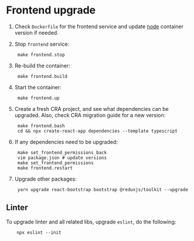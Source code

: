 # Frontend upgrade

1. Check `Dockerfile` for the frontend service and update [node](https://hub.docker.com/_/node) container version if needed.
2. Stop `frontend` service:

        make frontend.stop

3. Re-build the container:

        make frontend.build

4. Start the container:

        make frontend.up

5. Create a fresh CRA project, and see what dependencies can be upgraded. Also, check CRA migration guide for a new version:

        make frontend.bash
        cd && npx create-react-app dependencies --template typescript

6. If any dependencies need to be upgraded:

        make set_frontend_permissions_back
        vim package.json # update versions
        make set_frontend_permissions
        make frontend.restart

7. Upgrade other packages:

        yarn upgrade react-bootstrap bootstrap @reduxjs/toolkit --upgrade

## Linter

To upgrade linter and all related libs, upgrade `eslint`, do the following:

        npx eslint --init
